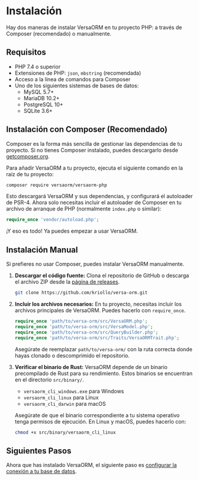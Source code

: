 # Instalación

Hay dos maneras de instalar VersaORM en tu proyecto PHP: a través de Composer (recomendado) o manualmente.

## Requisitos

- PHP 7.4 o superior
- Extensiones de PHP: `json`, `mbstring` (recomendada)
- Acceso a la línea de comandos para Composer
- Uno de los siguientes sistemas de bases de datos:
  - MySQL 5.7+
  - MariaDB 10.2+
  - PostgreSQL 10+
  - SQLite 3.6+

## Instalación con Composer (Recomendado)

Composer es la forma más sencilla de gestionar las dependencias de tu proyecto. Si no tienes Composer instalado, puedes descargarlo desde [getcomposer.org](https://getcomposer.org/).

Para añadir VersaORM a tu proyecto, ejecuta el siguiente comando en la raíz de tu proyecto:

```bash
composer require versaorm/versaorm-php
```

Esto descargará VersaORM y sus dependencias, y configurará el autoloader de PSR-4. Ahora solo necesitas incluir el autoloader de Composer en tu archivo de arranque de PHP (normalmente `index.php` o similar):

```php
require_once 'vendor/autoload.php';
```

¡Y eso es todo! Ya puedes empezar a usar VersaORM.

## Instalación Manual

Si prefieres no usar Composer, puedes instalar VersaORM manualmente.

1.  **Descargar el código fuente:**
    Clona el repositorio de GitHub o descarga el archivo ZIP desde la [página de releases](https://github.com/kriollo/versa-orm/releases).

    ```bash
    git clone https://github.com/kriollo/versa-orm.git
    ```

2.  **Incluir los archivos necesarios:**
    En tu proyecto, necesitas incluir los archivos principales de VersaORM. Puedes hacerlo con `require_once`.

    ```php
    require_once 'path/to/versa-orm/src/VersaORM.php';
    require_once 'path/to/versa-orm/src/VersaModel.php';
    require_once 'path/to/versa-orm/src/QueryBuilder.php';
    require_once 'path/to/versa-orm/src/Traits/VersaORMTrait.php';
    ```

    Asegúrate de reemplazar `path/to/versa-orm/` con la ruta correcta donde hayas clonado o descomprimido el repositorio.

3.  **Verificar el binario de Rust:**
    VersaORM depende de un binario precompilado de Rust para su rendimiento. Estos binarios se encuentran en el directorio `src/binary/`.

    - `versaorm_cli_windows.exe` para Windows
    - `versaorm_cli_linux` para Linux
    - `versaorm_cli_darwin` para macOS

    Asegúrate de que el binario correspondiente a tu sistema operativo tenga permisos de ejecución. En Linux y macOS, puedes hacerlo con:

    ```bash
    chmod +x src/binary/versaorm_cli_linux
    ```

## Siguientes Pasos

Ahora que has instalado VersaORM, el siguiente paso es [configurar la conexión a tu base de datos](configuration.md).
